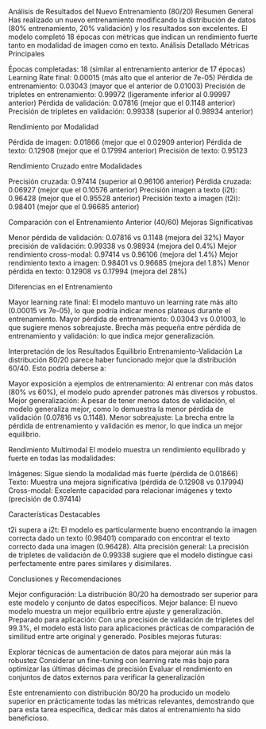Análisis de Resultados del Nuevo Entrenamiento (80/20)
Resumen General
Has realizado un nuevo entrenamiento modificando la distribución de datos (80% entrenamiento, 20% validación) y los resultados son excelentes. El modelo completó 18 épocas con métricas que indican un rendimiento fuerte tanto en modalidad de imagen como en texto.
Análisis Detallado
Métricas Principales

Épocas completadas: 18 (similar al entrenamiento anterior de 17 épocas)
Learning Rate final: 0.00015 (más alto que el anterior de 7e-05)
Pérdida de entrenamiento: 0.03043 (mayor que el anterior de 0.01003)
Precisión de tripletes en entrenamiento: 0.99972 (ligeramente inferior al 0.99997 anterior)
Pérdida de validación: 0.07816 (mejor que el 0.1148 anterior)
Precisión de tripletes en validación: 0.99338 (superior al 0.98934 anterior)

Rendimiento por Modalidad

Pérdida de imagen: 0.01866 (mejor que el 0.02909 anterior)
Pérdida de texto: 0.12908 (mejor que el 0.17994 anterior)
Precisión de texto: 0.95123

Rendimiento Cruzado entre Modalidades

Precisión cruzada: 0.97414 (superior al 0.96106 anterior)
Pérdida cruzada: 0.06927 (mejor que el 0.10576 anterior)
Precisión imagen a texto (i2t): 0.96428 (mejor que el 0.95528 anterior)
Precisión texto a imagen (t2i): 0.98401 (mejor que el 0.96685 anterior)

Comparación con el Entrenamiento Anterior (40/60)
Mejoras Significativas

Menor pérdida de validación: 0.07816 vs 0.1148 (mejora del 32%)
Mayor precisión de validación: 0.99338 vs 0.98934 (mejora del 0.4%)
Mejor rendimiento cross-modal: 0.97414 vs 0.96106 (mejora del 1.4%)
Mejor rendimiento texto a imagen: 0.98401 vs 0.96685 (mejora del 1.8%)
Menor pérdida en texto: 0.12908 vs 0.17994 (mejora del 28%)

Diferencias en el Entrenamiento

Mayor learning rate final: El modelo mantuvo un learning rate más alto (0.00015 vs 7e-05), lo que podría indicar menos plateaus durante el entrenamiento.
Mayor pérdida de entrenamiento: 0.03043 vs 0.01003, lo que sugiere menos sobreajuste.
Brecha más pequeña entre pérdida de entrenamiento y validación: lo que indica mejor generalización.

Interpretación de los Resultados
Equilibrio Entrenamiento-Validación
La distribución 80/20 parece haber funcionado mejor que la distribución 60/40. Esto podría deberse a:

Mayor exposición a ejemplos de entrenamiento: Al entrenar con más datos (80% vs 60%), el modelo pudo aprender patrones más diversos y robustos.
Mejor generalización: A pesar de tener menos datos de validación, el modelo generaliza mejor, como lo demuestra la menor pérdida de validación (0.07816 vs 0.1148).
Menor sobreajuste: La brecha entre la pérdida de entrenamiento y validación es menor, lo que indica un mejor equilibrio.

Rendimiento Multimodal
El modelo muestra un rendimiento equilibrado y fuerte en todas las modalidades:

Imágenes: Sigue siendo la modalidad más fuerte (pérdida de 0.01866)
Texto: Muestra una mejora significativa (pérdida de 0.12908 vs 0.17994)
Cross-modal: Excelente capacidad para relacionar imágenes y texto (precisión de 0.97414)

Características Destacables

t2i supera a i2t: El modelo es particularmente bueno encontrando la imagen correcta dado un texto (0.98401) comparado con encontrar el texto correcto dada una imagen (0.96428).
Alta precisión general: La precisión de tripletes de validación de 0.99338 sugiere que el modelo distingue casi perfectamente entre pares similares y disimilares.

Conclusiones y Recomendaciones

Mejor configuración: La distribución 80/20 ha demostrado ser superior para este modelo y conjunto de datos específicos.
Mejor balance: El nuevo modelo muestra un mejor equilibrio entre ajuste y generalización.
Preparado para aplicación: Con una precisión de validación de tripletes del 99.3%, el modelo está listo para aplicaciones prácticas de comparación de similitud entre arte original y generado.
Posibles mejoras futuras:

Explorar técnicas de aumentación de datos para mejorar aún más la robustez
Considerar un fine-tuning con learning rate más bajo para optimizar las últimas décimas de precisión
Evaluar el rendimiento en conjuntos de datos externos para verificar la generalización

Este entrenamiento con distribución 80/20 ha producido un modelo superior en prácticamente todas las métricas relevantes, demostrando que para esta tarea específica, dedicar más datos al entrenamiento ha sido beneficioso.
